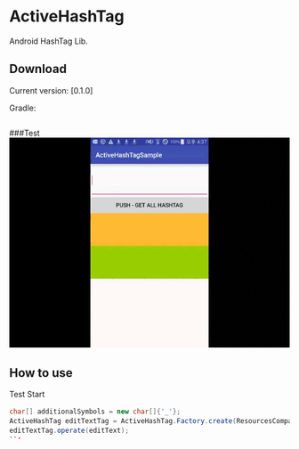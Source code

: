 # ActiveHashTag
Android HashTag Lib.

Download
--------

Current version: [0.1.0]

Gradle:
```groovy

```

###Test
![ScreenShot](pic/pic.gif)


## How to use

Test Start
```java
char[] additionalSymbols = new char[]{'_'};
ActiveHashTag editTextTag = ActiveHashTag.Factory.create(ResourcesCompat.getColor(this.getResources(), android.R.color.holo_blue_dark, null), null, additionalSymbols);
editTextTag.operate(editText);
``'
